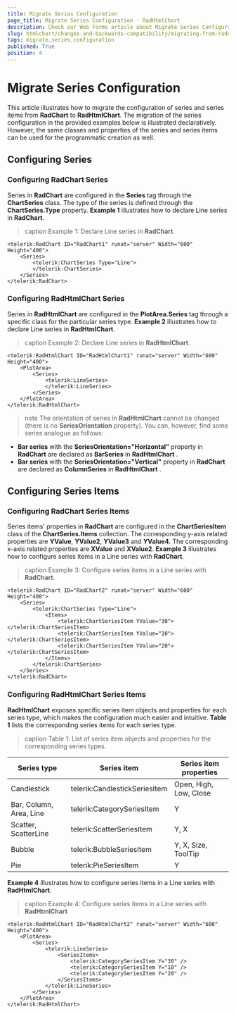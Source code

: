 ```yaml
---
title: Migrate Series Configuration
page_title: Migrate Series Configuration - RadHtmlChart
description: Check our Web Forms article about Migrate Series Configuration.
slug: htmlchart/changes-and-backwards-compatibility/migrating-from-radchart-to-radhtmlchart/migrate-series-configuration
tags: migrate,series,configuration
published: True
position: 4
---
```


# Migrate Series Configuration

This article illustrates how to migrate the configuration of series and series items from **RadChart** to **RadHtmlChart**. The migration of the series configuration in the provided examples below is	illustrated declaratively. However, the same classes and properties of the series and series items can be used for	the programmatic creation as well.

## Configuring Series

### Configuring RadChart Series

Series in **RadChart** are configured in the **Series** tag through the **ChartSeries** class. The type of the series is defined through the **ChartSeries.Type** property. **Example 1** illustrates how to declare Line series in **RadChart**.

>caption Example 1: Declare Line series in **RadChart**.

````ASP.NET
<telerik:RadChart ID="RadChart1" runat="server" Width="600" Height="400">
	<Series>
		<telerik:ChartSeries Type="Line">
		</telerik:ChartSeries>
	</Series>
</telerik:RadChart>
````

### Configuring RadHtmlChart Series

Series in **RadHtmlChart** are configured in the **PlotArea.Series** tag through a specific class for the particular series type. **Example 2** illustrates how to declare Line series in **RadHtmlChart**.

>caption Example 2: Declare Line series in **RadHtmlChart**.

````ASP.NET
<telerik:RadHtmlChart ID="RadHtmlChart1" runat="server" Width="600" Height="400">
	<PlotArea>
		<Series>
			<telerik:LineSeries>
			</telerik:LineSeries>
		</Series>
	</PlotArea>
</telerik:RadHtmlChart>
````

>note The orientation of series in **RadHtmlChart** cannot be changed (there is no **SeriesOrientation** property).	You can, however, find some series analogue as follows:
>
*  **Bar series** with the **SeriesOrientation="Horizontal"** property in **RadChart** are declared	as **BarSeries** in **RadHtmlChart** .
*  **Bar series** with the **SeriesOrientation="Vertical"** property in **RadChart** are declared	as **ColumnSeries** in **RadHtmlChart** .


## Configuring Series Items

### Configuring RadChart Series Items

Series items' properties in **RadChart** are configured in the **ChartSeriesItem** class of the **ChartSeries.Items** collection. The corresponding y-axis related properties are **YValue**, **YValue2**, **YValue3** and **YValue4**. The corresponding x-axis related properties are **XValue** and **XValue2**. **Example 3** illustrates how to configure series items in a Line series with **RadChart**.

>caption Example 3: Configure series items in a Line series with **RadChart**.

````ASP.NET
<telerik:RadChart ID="RadChart2" runat="server" Width="600" Height="400">
	<Series>
		<telerik:ChartSeries Type="Line">
			<Items>
				<telerik:ChartSeriesItem YValue="30"></telerik:ChartSeriesItem>
				<telerik:ChartSeriesItem YValue="10"></telerik:ChartSeriesItem>
				<telerik:ChartSeriesItem YValue="20"></telerik:ChartSeriesItem>
			</Items>
		</telerik:ChartSeries>
	</Series>
</telerik:RadChart>
````

### Configuring RadHtmlChart Series Items

**RadHtmlChart** exposes specific series item objects and properties for each series type, which makes the configuration much easier and intuitive. **Table 1** lists the corresponding series items for each series type.

>caption Table 1: List of series item objects and properties for the corresponding series types.

| Series type | Series item | Series item properties |
| ------ | ------ | ------ |
|Candlestick|telerik:CandlestickSeriesItem|Open, High, Low, Close|
|Bar, Column, Area, Line|telerik:CategorySeriesItem|Y|
|Scatter, ScatterLine|telerik:ScatterSeriesItem|Y, X|
|Bubble|telerik:BubbleSeriesItem|Y, X, Size, ToolTip|
|Pie|telerik:PieSeriesItem|Y|

**Example 4** illustrates how to configure series items in a Line series with **RadHtmlChart**.

>caption Example 4: Configure series items in a Line series with **RadHtmlChart**

````ASP.NET
<telerik:RadHtmlChart ID="RadHtmlChart2" runat="server" Width="600" Height="400">
	<PlotArea>
		<Series>
			<telerik:LineSeries>
				<SeriesItems>
					<telerik:CategorySeriesItem Y="30" />
					<telerik:CategorySeriesItem Y="10" />
					<telerik:CategorySeriesItem Y="20" />
				</SeriesItems>
			</telerik:LineSeries>
		</Series>
	</PlotArea>
</telerik:RadHtmlChart>
````


